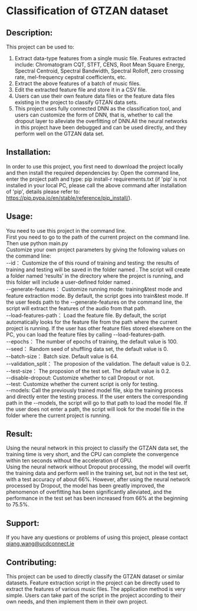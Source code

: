 # Classification of GTZAN dataset

## Description:
This project can be used to:
1. Extract data-type features from a single music file. Features extracted include: Chromatogram CQT, STFT, CENS, Root Mean Square Energy,
   Spectral Centroid, Spectral Bandwidth, Spectral Rolloff, zero crossing rate, mel-frequency cepstral coefficients, etc.
2. Extract the above features of a batch of music files.
3. Edit the extracted feature file and store it in a CSV file.
4. Users can use their own feature data files or the feature data files existing in the project to classify GTZAN data sets.
5. This project uses fully connected DNN as the classification tool, and users can customize the form of DNN, that is, whether to call 
   the dropout layer to alleviate the overfitting of DNN.All the neural networks in this project have been debugged and can be used directly,
   and they perform well on the GTZAN data set.
   
## Installation:
In order to use this project, you first need to download the project locally and then install the required dependencies by: Open the command line, 
enter the project path and type: pip install-r requirements.txt
(if 'pip' is not installed in your local PC, please call the above command after installation of 'pip', details please refer to: https://pip.pypa.io/en/stable/reference/pip_install/).

## Usage:
You need to use this project in the command line.\
First you need to go to the path of the current project on the command line.\
Then use python main.py <Parameters>\
Customize your own project parameters by giving the following values on the command line:\
--id： Customize the <ID> of this round of training and testing: the results of training and testing will be saved in the folder named <ID>. The script will
	   create a folder named ‘results’ in the directory where the project is running, and this folder will include a user-defined folder named <ID>.\
--generate-features： Customize running mode: training&test mode and feature extraction mode. By default, the script goes into train&test mode. If the user
       feeds path to the --generate-features on the command line, the script will extract the features of the audio from that path.\
--load-features-path： Load the feature file. By default, the script automatically looks for the feature file from the path where the current project is running.
       If the user has other feature files stored elsewhere on the PC, you can load the feature files by calling --load-features-path.\
--epochs： The number of epochs of training, the default value is 100.\
--seed： Random seed of shuffling data set, the default value is 0.\
--batch-size： Batch size. Default value is 64.\
--validation_split： The proposion of the validation. The default value is 0.2.\
--test-size： The proposion of the test set. The default value is 0.2.\
--disable-dropout: Customize whether to call Dropout or not.\
--test: Customize whether the current script is only for testing.\
--models: Call the previously trained model file, skip the training process and directly enter the testing process. If the user enters the corresponding path 
           in the --models, the script will go to that path to load the model file. If the user does not enter a path, the script will look for the model file
		   in the folder where the current project is running.
		   
## Result:
Using the neural network in this project to classify the GTZAN data set, the training time is very short, and the CPU can complete the convergence within ten 
seconds without the acceleration of GPU.\
Using the neural network without Dropout processing, the model will overfit the training data and perform well in the training set, but not in the test set, 
with a test accuracy of about 66%. However, after using the neural network processed by Dropout, the model has been greatly improved, the phenomenon of overfitting
has been significantly alleviated, and the performance in the test set has been increased from 66% at the beginning to 75.5%.

## Support:
If you have any questions or problems of using this project, please contact qiang.wang@ucdconnect.ie

## Contributing:
This project can be used to directly classify the GTZAN dataset or similar datasets. Feature extraction script in the project can be directly used to extract the 
features of various music files. The application method is very simple. Users can take part of the script in the project according to their own needs, and then 
implement them in their own project.
